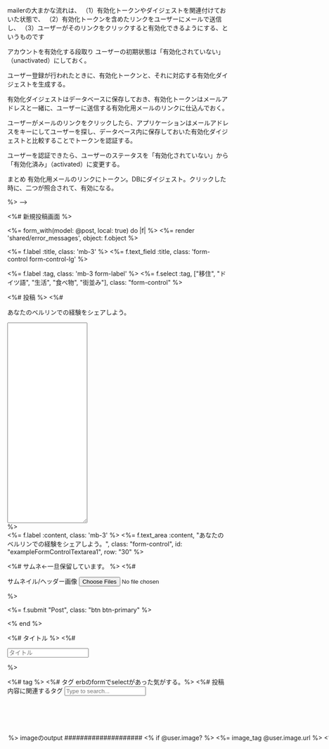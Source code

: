 mailerの大まかな流れは、
（1）有効化トークンやダイジェストを関連付けておいた状態で、
（2）有効化トークンを含めたリンクをユーザーにメールで送信し、
（3）ユーザーがそのリンクをクリックすると有効化できるようにする、というものです

アカウントを有効化する段取り
ユーザーの初期状態は「有効化されていない」（unactivated）にしておく。

ユーザー登録が行われたときに、有効化トークンと、それに対応する有効化ダイジェストを生成する。

有効化ダイジェストはデータベースに保存しておき、有効化トークンはメールアドレスと一緒に、ユーザーに送信する有効化用メールのリンクに仕込んでおく。

ユーザーがメールのリンクをクリックしたら、アプリケーションはメールアドレスをキーにしてユーザーを探し、データベース内に保存しておいた有効化ダイジェストと比較することでトークンを認証する。

ユーザーを認証できたら、ユーザーのステータスを「有効化されていない」から「有効化済み」（activated）に変更する。


まとめ
有効化用メールのリンクにトークン。DBにダイジェスト。クリックした時に、二つが照合されて、有効になる。

<!-- 
<h1>Aboutだよ</h1>

<%= form_with(model: @post, local: true) do |f| %>
  <%= render 'shared/error_messages', object: f.object %>
  <div class="field">
    <!-- <%= f.text_area :content, placeholder: "Compose new post..." %> -->
  <!-- </div>
  <%= f.submit "Post", class: "btn btn-primary" %>
  <%# #画像ファイル挿入 %>
  <span class="image">
    <%= f.file_field :image, accept: "image/jpeg,image/gif,image/png" %>
    <%# <%= f.file_field :image %> 
  </span>
<% end %> -->

<!-- <%# これをCarrierWaveに変えるかも %>
<%# <script type="text/javascript">
  $("#post_image").bind("change", function() {
    var size_in_megabytes = this.files[0].size/1024/1024;
    if (size_in_megabytes > 5) {
      alert("Maximum file size is 5MB. Please choose a smaller file.");
      $("#post_image").val("");
    }
  }); -->
</script> %> -->



<!-------------- _post_form.html.erbのパーツ -------------------->



<%# 新規投稿画面 %>
<div class="container">
<div class="row">
<aside class="col-md-10">

<%= form_with(model: @post, local: true) do |f| %>
<%= render 'shared/error_messages', object: f.object %>

  <%= f.label :title, class: 'mb-3' %>
  <%= f.text_field :title, class: 'form-control form-control-lg' %>

  <%= f.label :tag, class: 'mb-3  form-label' %>
  <%= f.select :tag, ["移住", "ドイツ語", "生活", "食べ物", "街並み"], class: "form-control" %>

<%# 投稿 %>
<%# <div class="mb-3">
  <label for="exampleFormControlTextarea1" class="form-label">あなたのベルリンでの経験をシェアしよう。</label>
  <textarea class="form-control" id="exampleFormControlTextarea1" rows="30"></textarea>
</div> %>

<div class="field">
   <%= f.label :content, class: 'mb-3' %> 
   <%= f.text_area :content, "あなたのベルリンでの経験をシェアしよう。", class: "form-control", id: "exampleFormControlTextarea1", row: "30"  %>
</div>

<%# サムネ←一旦保留しています。 %>
<%# <div class="mb-3">
  <label for="formFileMultiple" class="form-label">サムネイル/ヘッダー画像</label>
  <input class="form-control" type="file" id="formFileMultiple" multiple>
</div> %>


<%= f.submit "Post", class: "btn btn-primary" %>

<% end %>

</aside>
</div>
</div>

<%# タイトル %>
<%# <div class="mb-3">
<input class="form-control form-control-lg" type="text" placeholder="タイトル" aria-label=".form-control-lg example">
</div>  %>

<%# tag %>
<%# タグ erbのformでselectがあった気がする。%>
<%# <label for="exampleDataList" class="form-label">投稿内容に関連するタグ</label>
<input class="form-control" list="datalistOptions" id="exampleDataList" placeholder="Type to search...">
<datalist id="datalistOptions">
  <option value="San Francisco">
  <option value="New York">
  <option value="Seattle">
  <option value="Los Angeles">
  <option value="Chicago">
</datalist> %>


imageのoutput

####################
<% if @user.image? %>
  <%= image_tag @user.image.url %>
<% else %>
  <%= image_tag "noimage.gif %>
# <% end %>
サムネイルを表示する時は、.image.thumb.urlとする
.imageはカラム名
#################





































